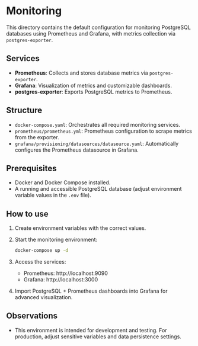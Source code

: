 # Monitoring

This directory contains the default configuration for monitoring PostgreSQL databases using Prometheus and Grafana, with metrics collection via `postgres-exporter`.

## Services

- **Prometheus**: Collects and stores database metrics via `postgres-exporter`.
- **Grafana**: Visualization of metrics and customizable dashboards.
- **postgres-exporter**: Exports PostgreSQL metrics to Prometheus.

## Structure

- `docker-compose.yaml`: Orchestrates all required monitoring services.
- `prometheus/prometheus.yml`: Prometheus configuration to scrape metrics from the exporter.
- `grafana/provisioning/datasources/datasource.yaml`: Automatically configures the Prometheus datasource in Grafana.

## Prerequisites

- Docker and Docker Compose installed.
- A running and accessible PostgreSQL database (adjust environment variable values in the `.env` file).

## How to use

1. Create environment variables with the correct values.
2. Start the monitoring environment:

   ```sh
   docker-compose up -d
   ```

3. Access the services:
   - Prometheus: http://localhost:9090
   - Grafana: http://localhost:3000

4. Import PostgreSQL + Prometheus dashboards into Grafana for advanced visualization.

## Observations

- This environment is intended for development and testing. For production, adjust sensitive variables and data persistence settings.
